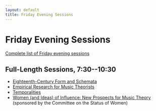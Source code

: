 ```yaml
---
layout: default
title: Friday Evening Sessions
---
```


# Friday Evening Sessions

[Complete list of Friday evening sessions](complete.html)

## Full-Length Sessions, 7:30--10:30

- [Eighteenth-Century Form and Schemata](form-schemata.html)
- [Empirical Research for Music Theorists](empirical-research.html)
- [Temporalities](temporalities.html)
- [Women (and Ideas) of Influence: New Prospects for Music Theory](women-ideas-influence.html) (sponsored by the Committee on the Status of Women)
